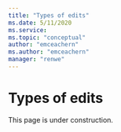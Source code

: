 ```yaml
---
title: "Types of edits"
ms.date: 5/11/2020
ms.service: 
ms.topic: "conceptual"
author: "emceachern"
ms.author: "emceachern"
manager: "renwe"
---
```


# Types of edits

This page is under construction.
